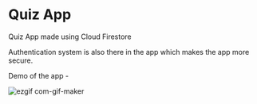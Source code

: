 # Quiz App
 Quiz App made using Cloud Firestore
 
 Authentication system is also there in the app which makes the app more secure.
 
 Demo of the app - 
 
 
 ![ezgif com-gif-maker](https://user-images.githubusercontent.com/72314518/120698075-2949b180-c4cc-11eb-8bf4-a91f4e778c5f.gif)

 
 
